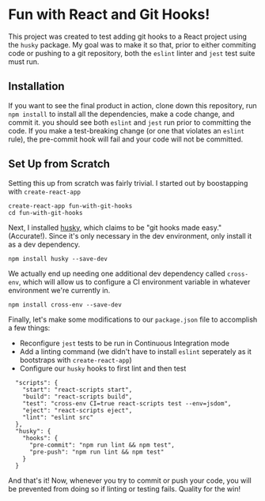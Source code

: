 # Fun with React and Git Hooks!

This project was created to test adding git hooks to a React project using the `husky` package. My goal was to make it so that, prior to either commiting code or pushing to a git repository, both the `eslint` linter and `jest` test suite must run.

## Installation

If you want to see the final product in action, clone down this repository, run `npm install` to install all the dependencies, make a code change, and commit it. you should see both `eslint` and `jest` run prior to committing the code. If you make a test-breaking change (or one that violates an `eslint` rule), the pre-commit hook will fail and your code will not be committed.

## Set Up from Scratch

Setting this up from scratch was fairly trivial. I started out by boostapping with `create-react-app`

```
create-react-app fun-with-git-hooks
cd fun-with-git-hooks
```

Next, I installed [husky](https://github.com/typicode/husky), which claims to be "git hooks made easy." (Accurate!). Since it's only necessary in the dev environment, only install it as a dev dependency.

```
npm install husky --save-dev
```

We actually end up needing one additional dev dependency called `cross-env`, which will allow us to configure a CI environment variable in whatever environment we're currently in.

```
npm install cross-env --save-dev
```

Finally, let's make some modifications to our `package.json` file to accomplish a few things:

- Reconfigure `jest` tests to be run in Continuous Integration mode
- Add a linting command (we didn't have to install `eslint` seperately as it bootstraps with `create-react-app`)
- Configure our `husky` hooks to first lint and then test

```
  "scripts": {
    "start": "react-scripts start",
    "build": "react-scripts build",
    "test": "cross-env CI=true react-scripts test --env=jsdom",
    "eject": "react-scripts eject",
    "lint": "eslint src"
  },
  "husky": {
    "hooks": {
      "pre-commit": "npm run lint && npm test",
      "pre-push": "npm run lint && npm test"
    }
  }
```

And that's it! Now, whenever you try to commit or push your code, you will be prevented from doing so if linting or testing fails. Quality for the win!
